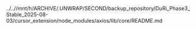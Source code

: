 ../..//mnt/h/ARCHIVE/.UNWRAP/SECOND/backup_repository/DuRi_Phase3_Stable_2025-08-03/cursor_extension/node_modules/axios/lib/core/README.md